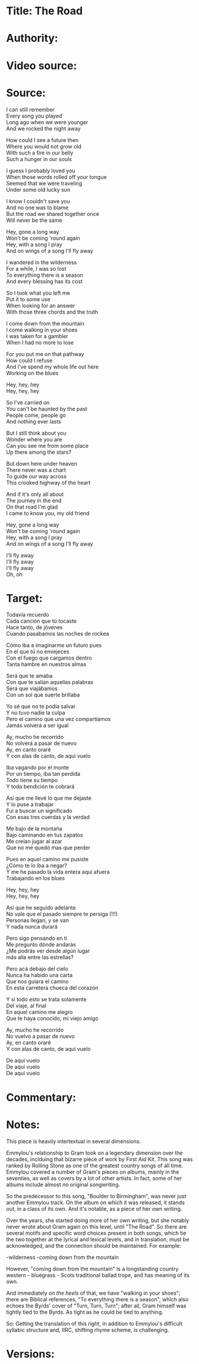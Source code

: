 # Title: The Road

# Authority: 

# Video source: 

# Source:
I can still remember  
Every song you played  
Long ago when we were younger  
And we rocked the night away  

How could I see a future then  
Where you would not grow old  
With such a fire in our belly  
Such a hunger in our souls  

I guess I probably loved you  
When those words rolled off your tongue  
Seemed that we were traveling  
Under some old lucky sun  

I know I couldn't save you  
And no one was to blame  
But the road we shared together once  
Will never be the same  

Hey, gone a long way  
Won't be coming 'round again  
Hey, with a song I pray  
And on wings of a song I'll fly away  

I wandered in the wilderness  
For a while, I was so lost  
To everything there is a season  
And every blessing has its cost  

So I took what you left me  
Put it to some use  
When looking for an answer  
With those three chords and the truth  

I come down from the mountain  
I come walking in your shoes  
I was taken for a gambler  
When I had no more to lose  

For you put me on that pathway  
How could I refuse  
And I've spend my whole life out here  
Working on the blues  

Hey, hey, hey  
Hey, hey, hey  

So I've carried on  
You can't be haunted by the past  
People come, people go  
And nothing ever lasts  

But I still think about you  
Wonder where you are  
Can you see me from some place  
Up there among the stars?  

But down here under heaven  
There never was a chart  
To guide our way across  
This crooked highway of the heart  

And if it's only all about  
The journey in the end  
On that road I'm glad  
I came to know you, my old friend  

Hey, gone a long way  
Won't be coming 'round again  
Hey, with a song I pray  
And on wings of a song I'll fly away  

I'll fly away  
I'll fly away  
I'll fly away  
Oh, oh  

# Target:  

Todavía recuerdo  
Cada canción que tú tocaste  
Hace tanto, de jóvenes  
Cuando pasabamos las noches de rockea  

Cómo iba a imaginarme un futuro pues  
En el que tú no envejeces  
Con el fuego que cargamos dentro  
Tanta hambre en nuestros almas  

Será que te amaba  
Con que te salían aquellas palabras  
Será que viajábamos   
Con un sol que suerte brillaba  

Yo sé que no te podía salvar  
Y no tuvo nadie la culpa  
Pero el camino que una vez compartíamos  
Jamás volverá a ser igual  

Ay, mucho he recorrido  
No volverá a pasar de nuevo  
Ay, en canto oraré   
Y con alas de canto, de aqui vuelo  

Iba vagando por el monte  
Por un tiempo, iba tan perdida  
Todo tiene su tiempo  
Y toda bendición te cobrará  

Así que me llevé lo que me dejaste  
Y lo puse a trabajar  
Fui a buscar un significado  
Con esas tres cuerdas y la verdad  

Me bajo de la montaña  
Bajo caminando en tus zapatos  
Me creían jugar al azar  
Que no me quedó mas que perder  

Pues en aquel camino me pusiste  
¿Cómo te lo iba a negar?  
Y me he pasado la vida entera aqui afuera  
Trabajando en los blues  

Hey, hey, hey  
Hey, hey, hey  

Así que he seguido adelante  
No vale que el pasado siempre te persiga (!!!)  
Personas llegan, y se van  
Y nada nunca durará  

Pero sigo pensando en tí  
Me pregunto dónde andarás  
¿Me podrás ver desde algún lugar  
más alla entre las estrellas?  

Pero acá debajo del cielo  
Nunca ha habido una carta  
Que nos guiara el camino  
En esta carretera chueca del corazón  

Y si todo esto se trata solamente  
Del viaje, al final  
En aquel camino me alegro  
Que te haya conocido, mi viejo amigo  

Ay, mucho he recorrido  
No vuelvo a pasar de nuevo  
Ay, en canto oraré   
Y con alas de canto, de aqui vuelo  

De aqui vuelo  
De aqui vuelo  
De aqui vuelo  

# Commentary:  

# Notes:  

This piece is heavily intertextual in several dimensions.

Emmylou's relationship to Gram took on a legendary dimension over the decades, inclduing that bizarre piece of work by First Aid Kit. This song was ranked by Rolling Stone as one of the greatest country songs of all time. Emmylou covered a number of Gram's pieces on albums, mainly in the seventies, as well as covers by a lot of other artists. In fact, some of her albums include almost no original songwriting.

So the predecessor to this song, "Boulder to Birmingham", was never just another Emmylou track. On the album on which it was released, it stands out, in a class of its own. And it's notable, as a piece of her own writing.

Over the years, she started doing more of her own writing, but she notably never wrote about Gram again on this level, until "The Road". So there are several motifs and specific word choices present in both songs, which tie the two together at the lyrical and lexical levels, and in translation, must be acknowledged, and the connection should be maintained. For example:

-wilderness
-coming down from the mountain

However, "coming down from the mountain" is a longstanding country western - bluegrass - Scots traditional ballad trope, and has meaning of its own.

And immediately *on the heels* of that, we have "walking in your shoes"; there are Biblical references, "To everything there is a season", which also echoes the Byrds' cover of "Turn, Turn, Turn"; after all, Gram himself was tightly tied to the Byrds. As tight as he could be tied to anything.

So: Getting the translation of this *right*, in addition to Emmylou's difficult syllabic structure and, IIRC, shifting rhyme scheme, is challenging.

# Versions:  